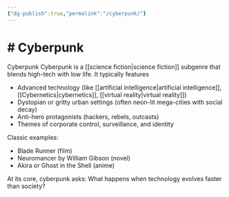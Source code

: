 ```yaml
---
{"dg-publish":true,"permalink":"/cyberpunk/"}
---
```


# # Cyberpunk
Cyberpunk
Cyberpunk is a [[science fiction\|science fiction]] subgenre that blends high-tech with low life. It typically features

- Advanced technology (like [[artificial intelligence\|artificial intelligence]], [[Cybernetics\|cybernetics]], [[virtual reality\|virtual reality]])
- Dystopian or gritty urban settings (often neon-lit mega-cities with social decay)
- Anti-hero protagonists (hackers, rebels, outcasts)
- Themes of corporate control, surveillance, and identity

Classic examples:

- Blade Runner (film)
- Neuromancer by William Gibson (novel)
- Akira or Ghost in the Shell (anime)

  

  

At its core, cyberpunk asks: What happens when technology evolves faster than society?